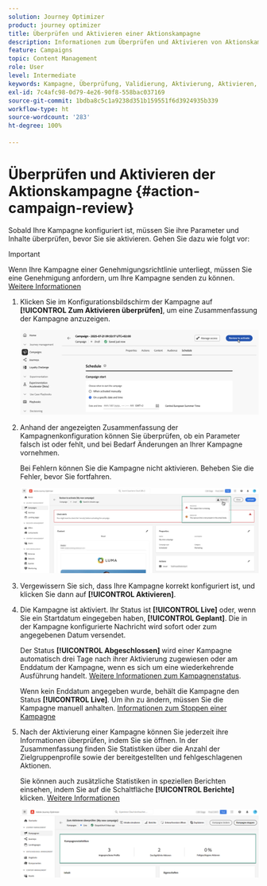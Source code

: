```yaml
---
solution: Journey Optimizer
product: journey optimizer
title: Überprüfen und Aktivieren einer Aktionskampagne
description: Informationen zum Überprüfen und Aktivieren von Aktionskampagnen finden Sie in  [!DNL Journey Optimizer].
feature: Campaigns
topic: Content Management
role: User
level: Intermediate
keywords: Kampagne, Überprüfung, Validierung, Aktivierung, Aktivieren, Optimizer
exl-id: 7c4afc98-0d79-4e26-90f8-558bac037169
source-git-commit: 1bdba8c5c1a9238d351b159551f6d3924935b339
workflow-type: ht
source-wordcount: '283'
ht-degree: 100%

---
```



# Überprüfen und Aktivieren der Aktionskampagne {#action-campaign-review}

Sobald Ihre Kampagne konfiguriert ist, müssen Sie ihre Parameter und Inhalte überprüfen, bevor Sie sie aktivieren. Gehen Sie dazu wie folgt vor:

>[!IMPORTANT]
>
> Wenn Ihre Kampagne einer Genehmigungsrichtlinie unterliegt, müssen Sie eine Genehmigung anfordern, um Ihre Kampagne senden zu können. [Weitere Informationen](../test-approve/gs-approval.md)

1. Klicken Sie im Konfigurationsbildschirm der Kampagne auf **[!UICONTROL Zum Aktivieren überprüfen]**, um eine Zusammenfassung der Kampagne anzuzeigen.

   ![](assets/campaign-review.png)

1. Anhand der angezeigten Zusammenfassung der Kampagnenkonfiguration können Sie überprüfen, ob ein Parameter falsch ist oder fehlt, und bei Bedarf Änderungen an Ihrer Kampagne vornehmen.

   Bei Fehlern können Sie die Kampagne nicht aktivieren. Beheben Sie die Fehler, bevor Sie fortfahren.

   ![](assets/create-campaign-alerts.png)

1. Vergewissern Sie sich, dass Ihre Kampagne korrekt konfiguriert ist, und klicken Sie dann auf **[!UICONTROL Aktivieren]**.

1. Die Kampagne ist aktiviert. Ihr Status ist **[!UICONTROL Live]** oder, wenn Sie ein Startdatum eingegeben haben, **[!UICONTROL Geplant]**. Die in der Kampagne konfigurierte Nachricht wird sofort oder zum angegebenen Datum versendet.

   Der Status **[!UICONTROL Abgeschlossen]** wird einer Kampagne automatisch drei Tage nach ihrer Aktivierung zugewiesen oder am Enddatum der Kampagne, wenn es sich um eine wiederkehrende Ausführung handelt. [Weitere Informationen zum Kampagnenstatus](get-started-with-campaigns.md#statuses).

   Wenn kein Enddatum angegeben wurde, behält die Kampagne den Status **[!UICONTROL Live]**. Um ihn zu ändern, müssen Sie die Kampagne manuell anhalten. [Informationen zum Stoppen einer Kampagne](modify-stop-campaign.md)

1. Nach der Aktivierung einer Kampagne können Sie jederzeit ihre Informationen überprüfen, indem Sie sie öffnen. In der Zusammenfassung finden Sie Statistiken über die Anzahl der Zielgruppenprofile sowie der bereitgestellten und fehlgeschlagenen Aktionen.

   Sie können auch zusätzliche Statistiken in speziellen Berichten einsehen, indem Sie auf die Schaltfläche **[!UICONTROL Berichte]** klicken. [Weitere Informationen](../reports/campaign-global-report-cja.md)

   ![](assets/create-campaign-summary.png)
